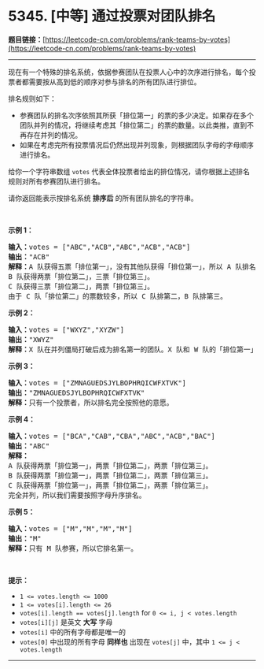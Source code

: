 # 5345. [中等] 通过投票对团队排名

**题目链接：**[https://leetcode-cn.com/problems/rank-teams-by-votes](https://leetcode-cn.com/problems/rank-teams-by-votes)

---

<div class="content__1Y2H">
 <div class="notranslate">
  <p>现在有一个特殊的排名系统，依据参赛团队在投票人心中的次序进行排名，每个投票者都需要按从高到低的顺序对参与排名的所有团队进行排位。</p> 
  <p>排名规则如下：</p> 
  <ul> 
   <li>参赛团队的排名次序依照其所获「排位第一」的票的多少决定。如果存在多个团队并列的情况，将继续考虑其「排位第二」的票的数量。以此类推，直到不再存在并列的情况。</li> 
   <li>如果在考虑完所有投票情况后仍然出现并列现象，则根据团队字母的字母顺序进行排名。</li> 
  </ul> 
  <p>给你一个字符串数组&nbsp;<code>votes</code> 代表全体投票者给出的排位情况，请你根据上述排名规则对所有参赛团队进行排名。</p> 
  <p>请你返回能表示按排名系统 <strong>排序后</strong> 的所有团队排名的字符串。</p> 
  <p>&nbsp;</p> 
  <p><strong>示例 1：</strong></p> 
  <pre class="language-text"><strong>输入：</strong>votes = ["ABC","ACB","ABC","ACB","ACB"]
<strong>输出：</strong>"ACB"
<strong>解释：</strong>A 队获得五票「排位第一」，没有其他队获得「排位第一」，所以 A 队排名第一。
B 队获得两票「排位第二」，三票「排位第三」。
C 队获得三票「排位第二」，两票「排位第三」。
由于 C 队「排位第二」的票数较多，所以 C 队排第二，B 队排第三。
</pre> 
  <p><strong>示例 2：</strong></p> 
  <pre class="language-text"><strong>输入：</strong>votes = ["WXYZ","XYZW"]
<strong>输出：</strong>"XWYZ"
<strong>解释：</strong>X 队在并列僵局打破后成为排名第一的团队。X 队和 W 队的「排位第一」票数一样，但是 X 队有一票「排位第二」，而 W 没有获得「排位第二」。 
</pre> 
  <p><strong>示例 3：</strong></p> 
  <pre class="language-text"><strong>输入：</strong>votes = ["ZMNAGUEDSJYLBOPHRQICWFXTVK"]
<strong>输出：</strong>"ZMNAGUEDSJYLBOPHRQICWFXTVK"
<strong>解释：</strong>只有一个投票者，所以排名完全按照他的意愿。
</pre> 
  <p><strong>示例 4：</strong></p> 
  <pre class="language-text"><strong>输入：</strong>votes = ["BCA","CAB","CBA","ABC","ACB","BAC"]
<strong>输出：</strong>"ABC"
<strong>解释：</strong> 
A 队获得两票「排位第一」，两票「排位第二」，两票「排位第三」。
B 队获得两票「排位第一」，两票「排位第二」，两票「排位第三」。
C 队获得两票「排位第一」，两票「排位第二」，两票「排位第三」。
完全并列，所以我们需要按照字母升序排名。
</pre> 
  <p><strong>示例 5：</strong></p> 
  <pre class="language-text"><strong>输入：</strong>votes = ["M","M","M","M"]
<strong>输出：</strong>"M"
<strong>解释：</strong>只有 M 队参赛，所以它排名第一。
</pre> 
  <p>&nbsp;</p> 
  <p><strong>提示：</strong></p> 
  <ul> 
   <li><code>1 &lt;= votes.length &lt;= 1000</code></li> 
   <li><code>1 &lt;= votes[i].length &lt;= 26</code></li> 
   <li><code>votes[i].length ==&nbsp;votes[j].length</code> for&nbsp;<code>0 &lt;= i, j &lt; votes.length</code></li> 
   <li><code>votes[i][j]</code>&nbsp;是英文 <strong>大写</strong> 字母</li> 
   <li><code>votes[i]</code>&nbsp;中的所有字母都是唯一的</li> 
   <li><code>votes[0]</code>&nbsp;中出现的所有字母 <strong>同样也</strong> 出现在&nbsp;<code>votes[j]</code>&nbsp;中，其中&nbsp;<code>1 &lt;= j &lt; votes.length</code></li> 
  </ul> 
 </div>
</div>

---

```

```